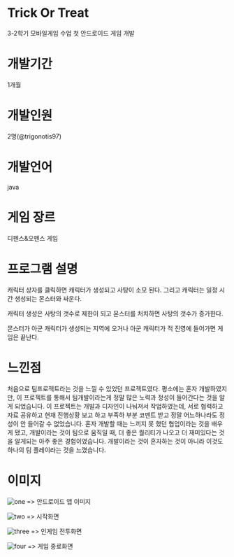 # Trick Or Treat
 3-2학기 모바일게임 수업 첫 안드로이드 게임 개발

# 개발기간
1개월

# 개발인원
2명(@trigonotis97)

# 개발언어
java

# 게임 장르
디펜스&오펜스 게임

# 프로그램 설명

캐릭터 상자를 클릭하면 캐릭터가 생성되고 사탕이 소모 된다. 그리고 캐릭터는 일정 시간 생성되는 몬스터와 싸운다.

캐릭터 생성은 사탕의 갯수로 제한이 되고 몬스터를 처치하면 사탕의 갯수가 증가한다.

몬스터가 아군 캐릭터가 생성되는 지역에 오거나 아군 캐릭터가 적 진영에 들어가면 게임은 끝난다.

# 느낀점

처음으로 팀프로젝트라는 것을 느낄 수 있었던 프로젝트였다. 평소에는 혼자 개발하였지만, 이 프로젝트를 통해서 팀개발이라는게 정말 많은 노력과 정성이 들어간다는 것을 알게
되었습니다. 이 프로젝트는 개발과 디자인이 나눠져서 작업하였는데, 서로 협력하고 자료 공유하고 현재 진행상황 보고 하고 부족하 부분 코멘트 받고 정말 어느하나라도 정성이 안 들어갈 수 없었습니다. 혼자 개발할 때는 느끼지 못 했던 협업이라는 것을 배우게 됐고, 개발이라는 것이 팀으로 움직일 때, 더 좋은 퀄리티가 나오고 더 재미있다는 것을 알게되는 아주 좋은 경험이였습니다. 개발이라는 것이 혼자하는 것이 아니라 이것도 하나의 팀 플레이라는 것을 느꼈습니다.

# 이미지
![one](https://user-images.githubusercontent.com/57618897/71367980-efdbf980-25e9-11ea-8524-1eed02cfa9c9.png) => 안드로이드 앱 이미지

![two](https://user-images.githubusercontent.com/57618897/71367979-ef436300-25e9-11ea-964b-c6030f64222f.png) => 시작화면

![three](https://user-images.githubusercontent.com/57618897/71367978-ef436300-25e9-11ea-8a82-065057934e9d.png) => 인게임 전투화면

![four](https://user-images.githubusercontent.com/57618897/71367977-ef436300-25e9-11ea-9f32-d22522d57e98.png) => 게임 종료화면



